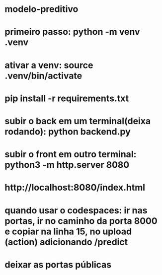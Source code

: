# modelo-preditivo
# primeiro passo: python -m venv .venv
# ativar a venv: source .venv/bin/activate
# pip install -r requirements.txt
# subir o back em um terminal(deixa rodando): python backend.py 
# subir o front em outro terminal: python3 -m http.server 8080
# http://localhost:8080/index.html 
# quando usar o codespaces: ir nas portas, ir no caminho da porta 8000 e copiar na linha 15, no upload (action) adicionando /predict
# deixar as portas públicas